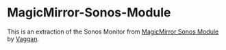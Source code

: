 # MagicMirror-Sonos-Module

This is an extraction of the Sonos Monitor from [MagicMirror Sonos Module](https://github.com/Vaggan/MagicMirror/tree/sonos-module/modules/sonos-module) by [Vaggan](https://github.com/Vaggan).
